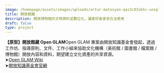 ```yaml
---
image: /homepage/assets/images/uploads/artur-matosyan-qaz3c03sbhc-unsplash.jpg
title: 開放館藏
description: 開放博物館的文物資料並數位化，讓愛好者拿來合法使用
draft: false
type: project
---
```

**【原型】開放館藏 Open GLAM**Open GLAM 專案由開放知識基金會發起，透過工作坊、指導原則、文件、工作小組來協助文化機構（美術館 / 圖書館 / 檔案館 / 博物館）開放內容和資料，期望建立文化資產的共享資源。\
➤[Open GLAM Wiki](https://www.google.com/url?q=https%3A%2F%2Foutreach.wikimedia.org%2Fwiki%2FGLAM%2FGet_started%2Fzh&sa=D&sntz=1&usg=AOvVaw0rT8XnOWW2n1qAmv5KPaKd)\
➤[開放知識基金會官網](https://www.google.com/url?q=https%3A%2F%2Fokfn.org%2F&sa=D&sntz=1&usg=AOvVaw2P-cW_b-mF-3Pw1zStkFmg)
